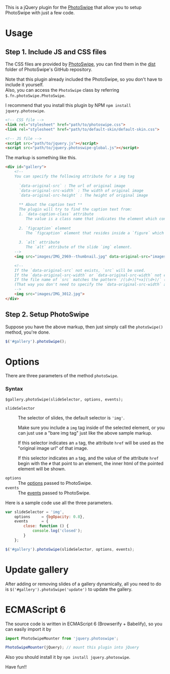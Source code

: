 This is a jQuery plugin for the [PhotoSwipe](http://photoswipe.com/) that allow you to setup PhotoSwipe with just a few code.


# Usage

## Step 1. Include JS and CSS files
The CSS files are provided by [PhotoSwipe](https://github.com/dimsemenov/PhotoSwipe), you can find them in the [dist](https://github.com/dimsemenov/PhotoSwipe/tree/master/dist) folder of PhotoSwipe's GitHub repository.

Note that this plugin already included the PhotoSwipe, so you don't have to include it yourself.   
Also, you can access the `PhotoSwipe` class by referring `$.fn.photoSwipe.PhotoSwipe`.

I recommend that you install this plugin by NPM `npm install jquery.photoswipe`.

```html
<!-- CSS file -->
<link rel="stylesheet" href="path/to/photoswipe.css">
<link rel="stylesheet" href="path/to/default-skin/default-skin.css">

<!-- JS file -->
<script src="path/to/jquery.js"></script>
<script src="path/to/jquery.photoswipe-global.js"></script>
```

The markup is something like this.

```html
<div id="gallery">
    <!-- 
    You can specify the following attribute for a img tag
    
      `data-original-src` : The url of original image 
      `data-original-src-width` : The width of original image 
      `data-original-src-height` : The height of original image
      
      ** About the caption text **
      The plugin will try to find the caption text from:
      1. `data-caption-class` attribute
         The value is a class name that indicates the element which contains the caption text.
         
      2. `figcaption` element
         The `figcaption` element that resides inside a `figure` which contains the slide `img` element.
         
      3. `alt` attribute
         The `alt` attribute of the slide `img` element.
    -->
    <img src="images/IMG_2969--thumbnail.jpg" data-original-src="images/IMG_2969.jpg" data-original-src-width="2000" data-original-src-height="2000" alt="caption text">

    <!-- 
    If the `data-original-src` not exists, `src` will be used. 
    If the `data-original-src-width` or `data-original-src-width` not exists, the natural width and height of the `src` will be used.
    If the file name of `src` matches the pattern `/(\d+)[*×x](\d+)/` (e.g. images/IMG_3012-1200x800.jpg), the plugin will takes width and height from the file name.
    (That way you don't need to specify the `data-original-src-width` and `data-original-src-width`).
    -->
    <img src="images/IMG_3012.jpg">
</div>
```

## Step 2. Setup PhotoSwipe
Suppose you have the above markup, then just simply call the `photoSwipe()` method, you're done.

```js
$('#gallery').photoSwipe();
```

# Options
There are three parameters of the method `photoSwipe`.

### Syntax
`$gallery.photoSwipe(slideSelector, options, events);`

<dl>
 <dt><code>slideSelector</code></dt>
 <dd>
 <p>The selector of slides, the default selector is <code>'img'</code>.</p>
 <p>Make sure you include a <code>img</code> tag inside of the selected element, or you can just use a "bare img tag" just like the above sample markup.</p>
 <p>If this selector indicates an <code>a</code> tag, the attribute <code>href</code> will be used as the "original image url" of that image.</p>
 <p>If this selector indicates an <code>a</code> tag, and the value of the attribute <code>href</code> begin with the <code>#</code> that point to an element, the inner html of the pointed element will be shown.</p>
 </dd>
 <dt><code>options</code></dt>
 <dd>The <a href="http://photoswipe.com/documentation/options.html" target="_blank">options</a> passed to PhotoSwipe.</dd>
 <dt><code>events</code></dt>
 <dd>The <a href="http://photoswipe.com/documentation/api.html" target="_blank">events</a> passed to PhotoSwipe.</dd>
</dl>


Here is a sample code use all the three parameters.

```js
var slideSelector = 'img',
    options     = {bgOpacity: 0.8},
    events      = {
        close: function () {
            console.log('closed');
        }
    };

$('#gallery').photoSwipe(slideSelector, options, events);
```

# Update gallery
After adding or removing slides of a gallery dynamically, all you need to do is `$('#gallery').photoSwipe('update')` to update the gallery.

# ECMAScript 6
The source code is written in ECMAScript 6 (Browserify + Babelify), so you can easily import it by

```js
import PhotoSwipeMounter from 'jquery.photoswipe';

PhotoSwipeMounter(jQuery); // mount this plugin into jQuery
```

Also you should install it by `npm install jquery.photoswipe`.

Have fun!!
